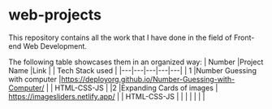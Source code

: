 # web-projects
This repository contains all the work that I have done in the field of Front-end Web Development.

The following table showcases them in an organized way: 
| Number  |Project Name   |Link   |   |  Tech Stack used |
|---|---|---|---|---|
| 1  |Number Guessing with computer   |https://deployorg.github.io/Number-Guessing-with-Computer/   |   |  HTML-CSS-JS |
|2   |Expanding Cards of images   | https://imagesliders.netlify.app/  |   |  HTML-CSS-JS |
|   |   |   |   |   |